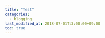 ```yaml
---
title: "Test"
categories: 
  - blogging
last_modified_at: 2018-07-01T13:00:00+09:00
toc: true
---
```

